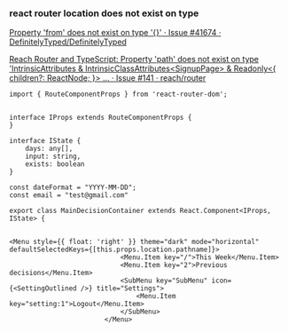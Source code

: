 ###  react router location does not exist on type


[Property 'from' does not exist on type '{}' · Issue #41674 · DefinitelyTyped/DefinitelyTyped](https://github.com/DefinitelyTyped/DefinitelyTyped/issues/41674 "Property 'from' does not exist on type '{}' · Issue #41674 · DefinitelyTyped/DefinitelyTyped")



[Reach Router and TypeScript: Property 'path' does not exist on type 'IntrinsicAttributes &amp; IntrinsicClassAttributes&lt;SignupPage&gt; &amp; Readonly&lt;{ children?: ReactNode; }&gt; ... · Issue #141 · reach/router](https://github.com/reach/router/issues/141 "Reach Router and TypeScript: Property 'path' does not exist on type 'IntrinsicAttributes &amp; IntrinsicClassAttributes&lt;SignupPage&gt; &amp; Readonly&lt;{ children?: ReactNode; }&gt; ... · Issue #141 · reach/router")


 

```
import { RouteComponentProps } from 'react-router-dom';


interface IProps extends RouteComponentProps {
}

interface IState {
    days: any[],
    input: string,
    exists: boolean
}

const dateFormat = "YYYY-MM-DD";
const email = "test@gmail.com"

export class MainDecisionContainer extends React.Component<IProps, IState> {


<Menu style={{ float: 'right' }} theme="dark" mode="horizontal" defaultSelectedKeys={[this.props.location.pathname]}>
                            <Menu.Item key="/">This Week</Menu.Item>
                            <Menu.Item key="2">Previous decisions</Menu.Item>
                            <SubMenu key="SubMenu" icon={<SettingOutlined />} title="Settings">
                                <Menu.Item key="setting:1">Logout</Menu.Item>
                            </SubMenu>
                        </Menu>



```
